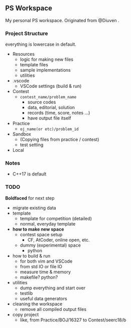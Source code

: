 ## PS Workspace

My personal PS workspace. Originated from @Diuven .

### Project Structure

everything is lowercase in default.

 * Resources
   * logic for making new files
   * template files
   * sample implementations
   * utilities
 * .vscode
   * VSCode settings (build & run)
 * Contest
   * `contest_name/problem_name`
     * source codes
     * data, editorial, solution
     * records (time, score, notes ...)
     * have output file itself
 * Practice
   * `oj_name(or etc)/problem_id`
 * Sandbox
   * (Copying files from practice / contest)
   * test setting
 * Local


### Notes
 * C++17 is default

### TODO
**Boldfaced** for next step

* migrate existing data
* template
    * template for competition (detailed)
    * normal, everyday template
* **how to make new space**
  * contest space setup
    * CF, AtCoder, online open, etc.
  * dummy (experimental) space
    * python
* how to build & run
  * for both vim and VSCode
  * from std IO or file IO
  * measure time & memory
  * makefile? python?
* utilities
  * dump everything and start over
  * testlib
  * useful data generators
* cleaning the workspace
  * remove all compiled output files
* copy project
  * like, from Practice/BOJ/16327 to Contest/seerc18/b

